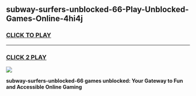 
## subway-surfers-unblocked-66-Play-Unblocked-Games-Online-4hi4j
<h3>
<a href="https://premium76.site?title=subway-surfers-unblocked-66&ref=25A">CLICK TO PLAY</a></h3>
<hr>

<h3>
<a href="https://premium76.site?title=subway-surfers-unblocked-66&ref=25A">CLICK 2 PLAY</a>
  
</h3>

<a href="https://premium76.site?title=subway-surfers-unblocked-66&ref=25A"><img src="https://clearcache.store/games.png"></a>


**subway-surfers-unblocked-66 games unblocked: Your Gateway to Fun and Accessible Online Gaming**
